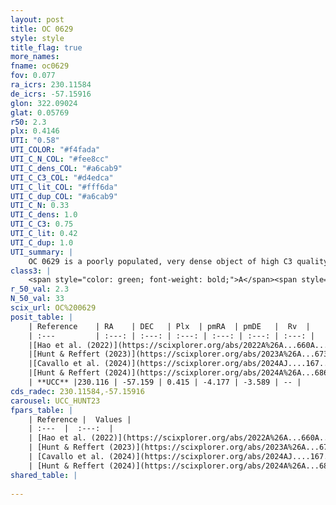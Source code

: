 ```yaml
---
layout: post
title: OC 0629
style: style
title_flag: true
more_names: 
fname: oc0629
fov: 0.077
ra_icrs: 230.11584
de_icrs: -57.15916
glon: 322.09024
glat: 0.05769
r50: 2.3
plx: 0.4146
UTI: "0.58"
UTI_COLOR: "#f4fada"
UTI_C_N_COL: "#fee8cc"
UTI_C_dens_COL: "#a6cab9"
UTI_C_C3_COL: "#d4edca"
UTI_C_lit_COL: "#fff6da"
UTI_C_dup_COL: "#a6cab9"
UTI_C_N: 0.33
UTI_C_dens: 1.0
UTI_C_C3: 0.75
UTI_C_lit: 0.42
UTI_C_dup: 1.0
UTI_summary: |
    OC 0629 is a poorly populated, very dense object of high C3 quality. It was recently reported in the literature.
class3: |
    <span style="color: green; font-weight: bold;">A</span><span style="color: #FFC300; font-weight: bold;">B</span>
r_50_val: 2.3
N_50_val: 33
scix_url: OC%200629
posit_table: |
    | Reference    | RA    | DEC   | Plx  | pmRA  | pmDE   |  Rv  |
    | :---         | :---: | :---: | :---: | :---: | :---: | :---: |
    |[Hao et al. (2022)](https://scixplorer.org/abs/2022A%26A...660A...4H) | 230.119 | -57.158 | 0.41 | -4.179 | -3.624 | -- |
    |[Hunt & Reffert (2023)](https://scixplorer.org/abs/2023A%26A...673A.114H) | 230.108 | -57.161 | 0.403 | -4.171 | -3.587 | -- |
    |[Cavallo et al. (2024)](https://scixplorer.org/abs/2024AJ....167...12C) | 230.111 | -57.16 | 0.402 | -- | -- | -- |
    |[Hunt & Reffert (2024)](https://scixplorer.org/abs/2024A%26A...686A..42H) | 230.108 | -57.161 | 0.403 | -4.171 | -3.587 | -- |
    | **UCC** |230.116 | -57.159 | 0.415 | -4.177 | -3.589 | -- | 
cds_radec: 230.11584,-57.15916
carousel: UCC_HUNT23
fpars_table: |
    | Reference |  Values |
    | :---  |  :---:  |
    | [Hao et al. (2022)](https://scixplorer.org/abs/2022A%26A...660A...4H) | `AG=1.78, age=6.0, Z=0.028` |
    | [Hunt & Reffert (2023)](https://scixplorer.org/abs/2023A%26A...673A.114H) | `AV50=4.888, diffAV50=2.105, MOD50=11.836, logAge50=7.353` |
    | [Cavallo et al. (2024)](https://scixplorer.org/abs/2024AJ....167...12C) | `AV50=4.7, dMod50=11.37, logAge50=7.71, [Fe/H]50=0.18` |
    | [Hunt & Reffert (2024)](https://scixplorer.org/abs/2024A%26A...686A..42H) | `MassJ=940.613` |
shared_table: |
    
---
```

